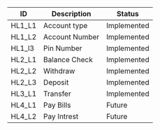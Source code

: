 ID |  Description                 | Status  |  
-------|------------------------|------|
HL1_L1 | Account type  |Implemented   |
HL1_L2 | Account Number       |Implemented   |
HL1_l3 | Pin Number       |Implemented   |
HL2_L1 | Balance Check    |Implemented   |
HL2_L2 | Withdraw | Implemented   |
HL2_L3 | Deposit | Implemented    |
HL3_L1 |  Transfer   |Implemented   |
HL4_L1 | Pay Bills    | Future   |
HL4_L2 | Pay Intrest   | Future   |

